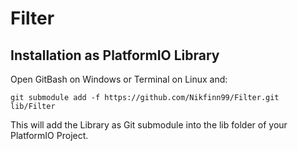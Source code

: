 # Filter

## Installation as PlatformIO Library

Open GitBash on Windows or Terminal on Linux and:

`git submodule add -f https://github.com/Nikfinn99/Filter.git lib/Filter`

This will add the Library as Git submodule into the lib folder of your PlatformIO Project.
